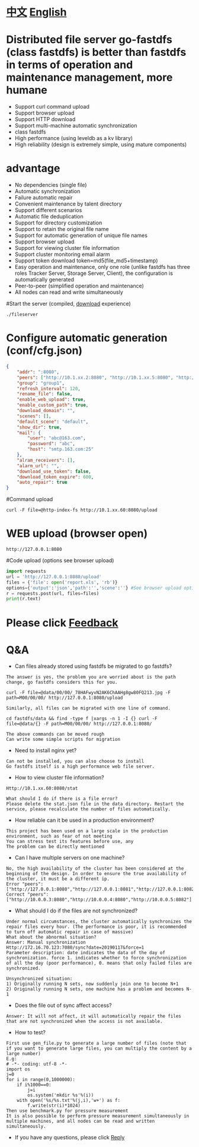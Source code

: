 # [中文](README.md)  [English](README-en.md)

# Distributed file server go-fastdfs (class fastdfs) is better than fastdfs in terms of operation and maintenance management, more humane

- Support curl command upload
- Support browser upload
- Support HTTP download
- Support multi-machine automatic synchronization
- class fastdfs
- High performance (using leveldb as a kv library)
- High reliability (design is extremely simple, using mature components)

# advantage

- No dependencies (single file)
- Automatic synchronization
- Failure automatic repair
- Convenient maintenance by talent directory
- Support different scenarios
- Automatic file deduplication
- Support for directory customization
- Support to retain the original file name
- Support for automatic generation of unique file names
- Support browser upload
- Support for viewing cluster file information
- Support cluster monitoring email alarm
- Support token download token=md5(file_md5+timestamp)
- Easy operation and maintenance, only one role (unlike fastdfs has three roles Tracker Server, Storage Server, Client), the configuration is automatically generated
- Peer-to-peer (simplified operation and maintenance)
- All nodes can read and write simultaneously



#Start the server (compiled, [download](https://github.com/sjqzhang/fastdfs/releases) experience)
```
./fileserver
```


# Configure automatic generation (conf/cfg.json)
```json
{
	"addr": ":8080",
	"peers": ["http://10.1.xx.2:8080", "http://10.1.xx.5:8080", "http://10.1.xx.60:8080"],
	"group": "group1",
	"refresh_interval": 120,
	"rename_file": false,
	"enable_web_upload": true,
	"enable_custom_path": true,
	"download_domain": "",
	"scenes": [],
	"default_scene": "default",
	"show_dir": true,
	"mail": {
		"user": "abc@163.com",
		"password": "abc",
		"host": "smtp.163.com:25"
	},
	"alram_receivers": [],
	"alarm_url": "",
	"download_use_token": false,
	"download_token_expire": 600,
	"auto_repair": true
}
```


#Command upload

`curl -F file=@http-index-fs http://10.1.xx.60:8080/upload`


# WEB upload (browser open)

`http://127.0.0.1:8080`

#Code upload (options see browser upload)

```python
import requests
url = 'http://127.0.0.1:8080/upload'
files = {'file': open('report.xls', 'rb')}
options={'output':'json','path':'','scene':''} #See browser upload options
r = requests.post(url, files=files)
print(r.text)
```


# Please click [Feedback](https://github.com/sjqzhang/go-fastdfs/issues/new)


# Q&A
- Can files already stored using fastdfs be migrated to go fastdfs?
```
The answer is yes, the problem you are worried about is the path change, go fastdfs considers this for you.

curl -F file=@data/00/00/_78HAFwyvN2AK6ChAAHg8gw80FQ213.jpg -F path=M00/00/00/ http://127.0.0.1:8080/upload

Similarly, all files can be migrated with one line of command.

cd fastdfs/data && find -type f |xargs -n 1 -I {} curl -F file=@data/{} -F path=M00/00/00/ http://127.0.0.1:8080/

The above commands can be moved rough
Can write some simple scripts for migration

```

- Need to install nginx yet?
```
Can not be installed, you can also choose to install
Go fastdfs itself is a high performance web file server.
```

- How to view cluster file information?
```
Http://10.1.xx.60:8080/stat

What should I do if there is a file error?
Please delete the stat.json file in the data directory. Restart the service, please recalculate the number of files automatically.
```
- How reliable can it be used in a production environment?
```
This project has been used on a large scale in the production environment, such as fear of not meeting
You can stress test its features before use, any
The problem can be directly mentioned
```

- Can I have multiple servers on one machine?
```
No, the high availability of the cluster has been considered at the beginning of the design. In order to ensure the true availability of the cluster, it must be a different ip.
Error "peers": ["http://127.0.0.1:8080","http://127.0.0.1:8081","http://127.0.0.1:8082"]
Correct "peers": ["http://10.0.0.3:8080","http://10.0.0.4:8080","http://10.0.0.5:8082"]
```
- What should I do if the files are not synchronized?
```
Under normal circumstances, the cluster automatically synchronizes the repair files every hour. (The performance is poor, it is recommended to turn off automatic repair in case of massive)
What about the abnormal situation?
Answer: Manual synchronization
Http://172.16.70.123:7080/sync?date=20190117&force=1
Parameter description: date indicates the data of the day of synchronization. force 1. indicates whether to force synchronization of all the day (poor performance), 0. means that only failed files are synchronized.

Unsynchronized situation:
1) Originally running N sets, now suddenly join one to become N+1
2) Originally running N sets, one machine has a problem and becomes N-1

```

- Does the file out of sync affect access?
```
Answer: It will not affect, it will automatically repair the files that are not synchronized when the access is not available.
```


- How to test?
```
First use gen_file.py to generate a large number of files (note that if you want to generate large files, you can multiply the content by a large number)
E.g:
# -*- coding: utf-8 -*-
import os
j=0
for i in range(0,1000000):
    if i%1000==0:
        j=i
        os.system('mkdir %s'%(i))
    with open('%s/%s.txt'%(j,i),'w+') as f:
        f.write(str(i)*1024)
Then use benchmark.py for pressure measurement
It is also possible to perform pressure measurement simultaneously in multiple machines, and all nodes can be read and written simultaneously.
```


- If you have any questions, please click [Reply](https://github.com/sjqzhang/go-fastdfs/issues/new)
